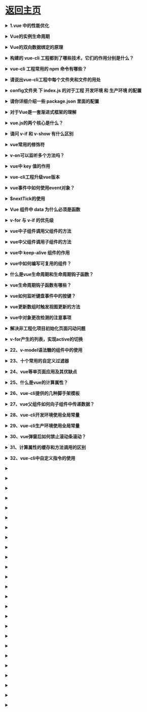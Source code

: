 # [返回主页](../README.md)

<b><details><summary>1.vue 中的性能优化</summary></b>

Vue 应用运行时性能优化措施

引入生产环境的 Vue 文件

使用单文件组件预编译模板

提取组件的 CSS 到单独到文件

利用 Object.freeze()提升性能

扁平化 Store 数据结构

合理使用持久化 Store 数据

组件懒加载

Vue 应用加载性能优化措施

服务端渲染 / 预渲染

组件懒加载

</details>

<b><details><summary>Vue的实例生命周期</summary></b>

</details>

<b><details><summary> Vue的双向数据绑定的原理</summary></b>

VUE实现双向数据绑定的原理就是利用了 Object.defineProperty() 这个方法重新定义了对象获取属性值(get)和设置属性值(set)的操作来实现的。

</details>

<b><details><summary>构建的 vue-cli 工程都到了哪些技术，它们的作用分别是什么？</summary></b>

1、vue.js：vue-cli工程的核心，主要特点是 双向数据绑定 和 组件系统。

2、vue-router：vue官方推荐使用的路由框架。

3、vuex：专为 Vue.js 应用项目开发的状态管理器，主要用于维护vue组件间共用的一些 变量 和 方法。

4、axios（ 或者 fetch 、ajax ）：用于发起 GET 、或 POST 等 http请求，基于 Promise 设计。

5、vux等：一个专为vue设计的移动端UI组件库。

6、创建一个emit.js文件，用于vue事件机制的管理。

7、webpack：模块加载和vue-cli工程打包器。

</details>

<b><details><summary>vue-cli 工程常用的 npm 命令有哪些？</summary></b>

下载 node_modules 资源包的命令：

npm install 
启动 vue-cli 开发环境的 npm命令：

npm run dev 
vue-cli 生成 生产环境部署资源 的 npm命令：

npm run build 
用于查看 vue-cli 生产环境部署资源文件大小的 npm命令：

npm run build --report
此命令必答，可以加深面试官好感！
命令效果：
![vue_001](../images/vue_001.jpg)

在浏览器上自动弹出一个 展示 vue-cli 工程打包后 app.js、manifest.js、vendor.js 文件里面所包含代码的页面。可以具此优化 vue-cli 生产环境部署的静态资源，提升 页面 的加载速度。

</details>

<b><details><summary>请说出vue-cli工程中每个文件夹和文件的用处</summary></b>

```
vue-cli目录解析：

build 文件夹：用于存放 webpack 相关配置和脚本。开发中仅 偶尔使用 到此文件夹下 webpack.base.conf.js 用于配置 less、sass等css预编译库，或者配置一下 UI 库。
config 文件夹：主要存放配置文件，用于区分开发环境、线上环境的不同。 常用到此文件夹下 config.js 配置开发环境的 端口号、是否开启热加载 或者 设置生产环境的静态资源相对路径、是否开启gzip压缩、npm run build 命令打包生成静态资源的名称和路径等。
dist 文件夹：默认 npm run build 命令打包生成的静态资源文件，用于生产部署。
node_modules：存放npm命令下载的开发环境和生产环境的依赖包。
src: 存放项目源码及需要引用的资源文件。
src下assets：存放项目中需要用到的资源文件，css、js、images等。
src下componets：存放vue开发中一些公共组件：header.vue、footer.vue等。
src下emit：自己配置的vue集中式事件管理机制。
src下router：vue-router vue路由的配置文件。
src下service：自己配置的vue请求后台接口方法。
src下page：存在vue页面组件的文件夹。
src下util：存放vue开发过程中一些公共的.js方法。
src下vuex：存放 vuex 为vue专门开发的状态管理器。
src下app.vue：使用标签<route-view></router-view>渲染整个工程的.vue组件。
src下main.js：vue-cli工程的入口文件。
index.html：设置项目的一些meta头信息和提供<div id="app"></div>用于挂载 vue 节点。
package.json：用于 node_modules资源部 和 启动、打包项目的 npm 命令管理。
```

</details>

<b><details><summary>config文件夹 下 index.js 的对于工程 开发环境 和 生产环境 的配置</summary></b>

```
build 对象下 对于 生产环境 的配置：

index：配置打包后入口.html文件的名称以及文件夹名称
assetsRoot：配置打包后生成的文件名称和路径
assetsPublicPath：配置 打包后 .html 引用静态资源的路径，一般要设置成 "./"
productionGzip：是否开发 gzip 压缩，以提升加载速度

dev 对象下 对于 开发环境 的配置：

port：设置端口号
autoOpenBrowser：启动工程时，自动打开浏览器
proxyTable：vue设置的代理，用以解决 跨域 问题
```

</details>

<b><details><summary>请你详细介绍一些 package.json 里面的配置</summary></b>

```
scripts：npm run xxx 命令调用node执行的 .js 文件
dependencies：生产环境依赖包的名称和版本号，即这些 依赖包 都会打包进 生产环境的JS文件里面
devDependencies：开发环境依赖包的名称和版本号，即这些 依赖包 只用于 代码开发 的时候，不会打包进 生产环境js文件 里面。
```

</details>

<b><details><summary>对于Vue是一套渐进式框架的理解</summary></b>

</details>

<b><details><summary>vue.js的两个核心是什么？</summary></b>

</details>

<b><details><summary>请问 v-if 和 v-show 有什么区别</summary></b>

</details>

<b><details><summary>vue常用的修饰符</summary></b>

</details>

<b><details><summary>v-on可以监听多个方法吗？</summary></b>

</details>

<b><details><summary>vue中 key 值的作用</summary></b>

</details>

<b><details><summary>vue-cli工程升级vue版本</summary></b>

</details>

<b><details><summary>vue事件中如何使用event对象？</summary></b>

</details>

<b><details><summary>$nextTick的使用</summary></b>

</details>

<b><details><summary>Vue 组件中 data 为什么必须是函数</summary></b>

</details>

<b><details><summary>v-for 与 v-if 的优先级</summary></b>

</details>

<b><details><summary>vue中子组件调用父组件的方法</summary></b>

</details>

<b><details><summary>vue中父组件调用子组件的方法</summary></b>

</details>

<b><details><summary>vue中 keep-alive 组件的作用</summary></b>

</details>

<b><details><summary>vue中如何编写可复用的组件？</summary></b>

</details>

<b><details><summary>什么是vue生命周期和生命周期钩子函数？</summary></b>

</details>

<b><details><summary>vue生命周期钩子函数有哪些？</summary></b>

</details>

<b><details><summary>vue如何监听键盘事件中的按键？</summary></b>

</details>

<b><details><summary>vue更新数组时触发视图更新的方法</summary></b>

</details>

<b><details><summary>vue中对象更改检测的注意事项</summary></b>

</details>

<b><details><summary>解决非工程化项目初始化页面闪动问题</summary></b>

</details>

<b><details><summary>v-for产生的列表，实现active的切换</summary></b>

</details>

<b><details><summary>22、v-model语法糖的组件中的使用</summary></b>

</details>

<b><details><summary>23、十个常用的自定义过滤器</summary></b>

</details>

<b><details><summary>24、vue等单页面应用及其优缺点</summary></b>

</details>

<b><details><summary>25、什么是vue的计算属性？</summary></b>

</details>

<b><details><summary>26、vue-cli提供的几种脚手架模板</summary></b>

</details>

<b><details><summary>27、vue父组件如何向子组件中传递数据？</summary></b>

</details>

<b><details><summary>28、vue-cli开发环境使用全局常量</summary></b>

</details>

<b><details><summary>29、vue-cli生产环境使用全局常量</summary></b>

</details>

<b><details><summary>30、vue弹窗后如何禁止滚动条滚动？</summary></b>

</details>

<b><details><summary>31、计算属性的缓存和方法调用的区别</summary></b>

</details>

<b><details><summary>32、vue-cli中自定义指令的使用</summary></b>

</details>

<b><details><summary></summary></b>

</details>

<b><details><summary></summary></b>

</details>

<b><details><summary></summary></b>

</details>

<b><details><summary></summary></b>

</details>

<b><details><summary></summary></b>

</details>

<b><details><summary></summary></b>

</details>

<b><details><summary></summary></b>

</details>

<b><details><summary></summary></b>

</details>

<b><details><summary></summary></b>

</details>

<b><details><summary></summary></b>

</details>

<b><details><summary></summary></b>

</details>

<b><details><summary></summary></b>

</details>

<b><details><summary></summary></b>

</details>

<b><details><summary></summary></b>

</details>

<b><details><summary></summary></b>

</details>

<b><details><summary></summary></b>

</details>

<b><details><summary></summary></b>

</details>

<b><details><summary></summary></b>

</details>

<b><details><summary></summary></b>

</details>

<b><details><summary></summary></b>

</details>

<b><details><summary></summary></b>

</details>

<b><details><summary></summary></b>

</details>

<b><details><summary></summary></b>

</details>

<b><details><summary></summary></b>

</details>

<b><details><summary></summary></b>

</details>
